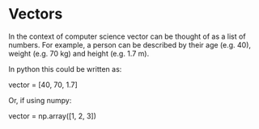 # Vectors
In the context of computer science vector can be thought of as a list of numbers. 
For example, a person can be described by their age (e.g. 40), weight (e.g. 70 kg) and height (e.g. 1.7 m). 

In python this could be written as:

vector = [40, 70, 1.7]

Or, if using numpy:

vector = np.array([1, 2, 3])
